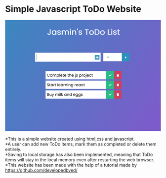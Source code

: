 # Simple Javascript ToDo Website
![coverImage](https://raw.githubusercontent.com/jasminbumbul/js_todo/master/screenshot.png?token=AK34RGZYXAD2WVOPMFEPP5S73UA42)

*This is a simple website created using html,css and javascript.    
*A user can add new ToDo items, mark them as completed or delete them entirely.     
*Saving to local storage has also been implemented, meaning that ToDo items will stay in the local memory even after restarting the web browser.     
*This website has been made with the help of a tutorial made by https://github.com/developedbyed/    
